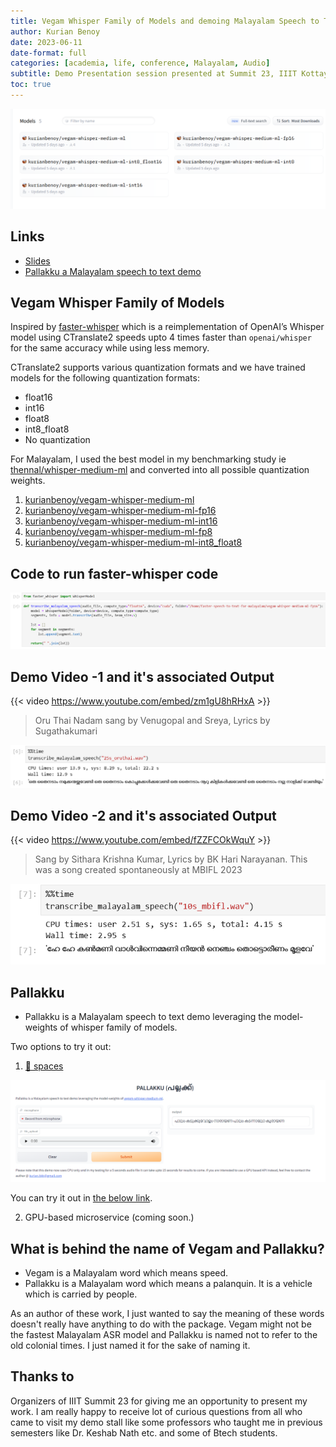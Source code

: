 ```yaml
---
title: Vegam Whisper Family of Models and demoing Malayalam Speech to Text
author: Kurian Benoy
date: 2023-06-11
date-format: full
categories: [academia, life, conference, Malayalam, Audio]
subtitle: Demo Presentation session presented at Summit 23, IIIT Kottayam
toc: true
---
```


![](../../../talks/iiit-kottayam-summit/huggingface.png)

## Links

- [Slides](../../../talks/iiit-kottayam-summit/demo.qmd)
- [Pallakku a Malayalam speech to text demo](https://huggingface.co/spaces/kurianbenoy/Pallakku)

## Vegam Whisper Family of Models

Inspired by [faster-whisper](https://github.com/guillaumekln/faster-whisper) which is a 
reimplementation of OpenAI’s Whisper model using CTranslate2 speeds upto 4 times faster
than `openai/whisper` for the same accuracy while using less memory.

CTranslate2 supports various quantization formats and we have trained models for the following
quantization formats:

- float16
- int16
- float8
- int8_float8
- No quantization

For Malayalam, I used the best model in my benchmarking study ie [thennal/whisper-medium-ml](https://huggingface.co/thennal/whisper-medium-ml) and converted into all possible quantization weights.

1. [kurianbenoy/vegam-whisper-medium-ml](https://huggingface.co/kurianbenoy/vegam-whisper-medium-ml)
2. [kurianbenoy/vegam-whisper-medium-ml-fp16](https://huggingface.co/kurianbenoy/vegam-whisper-medium-ml-fp16)
3. [kurianbenoy/vegam-whisper-medium-ml-int16](https://huggingface.co/kurianbenoy/vegam-whisper-medium-ml-int16)
4. [kurianbenoy/vegam-whisper-medium-ml-fp8](https://huggingface.co/kurianbenoy/vegam-whisper-medium-ml-fp8)
5. [kurianbenoy/vegam-whisper-medium-ml-int8_float8](https://huggingface.co/kurianbenoy/vegam-whisper-medium-ml-int8_float8)

## Code to run faster-whisper code

![Source Code](../../../talks/iiit-kottayam-summit/faster-whisper.png)

## Demo Video -1 and it's associated Output

{{< video https://www.youtube.com/embed/zm1gU8hRHxA >}}

> Oru Thai Nadam sang by Venugopal and Sreya, Lyrics by Sugathakumari

![Output of clip from Video 1](../../../talks/iiit-kottayam-summit/25s_audio.png)

## Demo Video -2 and it's associated Output

{{< video https://www.youtube.com/embed/fZZFCOkWquY >}}

> Sang by Sithara Krishna Kumar, Lyrics by BK Hari Narayanan. This was a song created spontaneously at MBIFL 2023


![Output of clip from Video 2](../../../talks/iiit-kottayam-summit/10s_audio.png)

## Pallakku

- Pallakku is a Malayalam speech to text demo leveraging the model-weights of whisper family
of models.

Two options to try it out:

1. [🤗 spaces](https://huggingface.co/spaces/kurianbenoy/Pallakku)

![](../../../talks/delft-fastai/pallakku.png)

You can try it out in [the below link](https://huggingface.co/spaces/kurianbenoy/Pallakku).

2. GPU-based microservice (coming soon.)

## What is behind the name of Vegam and Pallakku?

- Vegam is a Malayalam word which means speed.
- Pallakku is a Malayalam word which means a palanquin. It is a vehicle which is carried by people.

As an author of these work, I just wanted to say the meaning of these words
doesn't really have anything to do with the package. Vegam might not be the
fastest Malayalam ASR model and Pallakku is named not to refer to the old
colonial times. I just named it for the sake of naming it.

## Thanks to

Organizers of IIIT Summit 23 for giving me an opportunity to present my work.
I am really happy to receive lot of curious questions from all who came to visit
my demo stall like some professors who taught me in previous semesters like Dr. Keshab Nath etc.
and some of Btech students.
